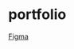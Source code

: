 # portfolio

[Figma](https://www.figma.com/file/NbGdRsSvXUoWVCWfvjj3kn/PaulasPage?type=design&node-id=107%3A24&mode=design&t=IJr9HMZ87J8yDo8N-1)
